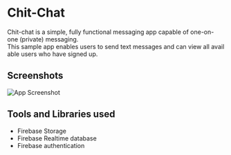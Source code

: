 
# Chit-Chat

Chit-chat is a simple, fully functional messaging app capable of one-on-one (private) messaging. This sample app enables users to send text messages and can view all available users who have signed up.


## Screenshots

![App Screenshot](https://github.com/AyanChaudhary/Chit_Chat/assets/112795104/f7faaea4-aa1a-448e-8845-6ff2f04df7ea)


## Tools and Libraries used 

- Firebase Storage
- Firebase Realtime database
- Firebase authentication



